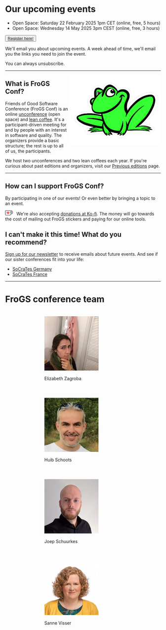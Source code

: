 <!--
.. title: Friends of Good Software conference
.. slug: index
.. date: 2023-12-30
.. tags: 
.. category: 
.. link: 
.. description: Friends of Good Software (FroGS) - Saturday 22 February 2025 1pm CET (open space)
.. type: text
-->


# Our upcoming events
- Open Space: Saturday 22 February 2025 1pm CET (online, free, 5 hours)
- Open Space: Wednesday 14 May 2025 3pm CEST (online, free, 3 hours)

<button><a class="ml-onclick-form" href="javascript:void(0)" onclick="ml('show', 'f3PgCU', true)">Register here!</a></button>

We'll email you about upcoming events. A week ahead of time, we'll email you the links you need to join the event.

You can always unsubscribe.

---
<img width="300px" src="/assets/images/frog-color-outline.png" style="float:right;"/>

## What is FroGS Conf?

Friends of Good Software Conference (FroGS Conf) is an online [unconference](https://www.youtube.com/watch?v=c57sw2icUjI) (open space) and [lean coffee](http://leancoffee.org/). It's a participant-driven meeting for and by people with an interest in software and quality. The organizers provide a basic structure; the rest is up to all of us, the participants.

We host two unconferences and two lean coffees each year. If you're curious about past editions and organizers, visit our [Previous editions](link://slug/previous-editions) page.

---

## How can I support FroGS Conf?

By participating in one of our events! Or even better by bringing a topic to an event.

<img src="/assets/images/Kofi_logo_RGB_Outline.png" style="height:1rem; margin-right:0.5rem;"/> We're also accepting [donations at Ko-fi](https://ko-fi.com/frogsconf). The money will go towards the cost of mailing out FroGS stickers and paying for our online tools. 

## I can't make it this time! What do you recommend?

<a class="ml-onclick-form" href="javascript:void(0)" onclick="ml('show', 'f3PgCU', true)">Sign up for our newsletter</a> to receive emails about future events. And see if our sister conferences fit into your life:

- [SoCraTes Germany](https://www.socrates-conference.de/home)
- [SoCraTes France](https://socrates-fr.github.io/)


---


# FroGS conference team

<div style="display:flex; justify-content:space-evenly; flex-wrap:wrap;">
	<div style="width:250px; margin:20px;">
		<img class="d-block ml-auto mr-auto rounded-circle" style="width:70%" src="/assets/images/elizabeth-300x300.jpg"/>
		<p class="text-center">Elizabeth Zagroba
			<a href="https://www.linkedin.com/in/ezagroba/" target="_blank"><i class="fab fa-linkedin" aria-hidden="true"></i></a>
			<a href="https://chaos.social/@ez" target="_blank" rel="me"><i class="fab fa-mastodon" aria-hidden="true"></i></a>
		</p>
	</div>
	<div style="width:250px; margin:20px;">
		<img class="d-block ml-auto mr-auto rounded-circle" style="width:70%" src="/assets/images/huib5-300x298.jpg"/>
		<p class="text-center">Huib Schoots
			<a href="https://www.linkedin.com/in/huibschoots/" target="_blank"><i class="fab fa-linkedin" aria-hidden="true"></i></a>
			<a href="https://chaos.social/@huib@sw-development-is.social" target="_blank" rel="me"><i class="fab fa-mastodon" aria-hidden="true"></i></a>
		</p>
	</div>
	<div style="width:250px; margin:20px;">
		<img class="d-block ml-auto mr-auto rounded-circle" style="width:70%" src="/assets/images/joep-300x300.jpeg"/>
		<p class="text-center">Joep Schuurkes
			<a href="https://www.linkedin.com/in/joepschuurkes/" target="_blank"><i class="fab fa-linkedin" aria-hidden="true"></i></a>
			<a href="https://chaos.social/@joeposaurus" target="_blank" rel="me"><i class="fab fa-mastodon" aria-hidden="true"></i></a>
			<a href="https://bsky.app/profile/joeposaurus.bsky.social" target="_blank" rel="me"><i class="fa fa-solid fa-square" aria-hidden="true"></i></a>
		</p>
	</div>
	<div style="width:250px; margin:20px;">
		<img class="d-block ml-auto mr-auto rounded-circle" style="width:70%" src="/assets/images/sanne-300x300.jpg"/>
		<p class="text-center">Sanne Visser
			<a href="https://www.linkedin.com/in/sanne-visser-simplysanne/" target="_blank"><i class="fab fa-linkedin" aria-hidden="true"></i></a>
		</p>
	</div>
</div>
